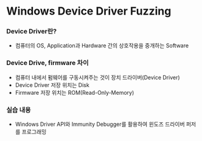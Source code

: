 # Windows Device Driver Fuzzing

### Device Driver란?

- 컴퓨터의 OS, Application과 Hardware 간의 상호작용을 중개하는 Software

### Device Drive, firmware 차이

- 컴퓨터 내에서 펌웨어를 구동시켜주는 것이 장치 드라이버(Device Driver)
- Device Driver 저장 위치는 Disk
- Firmware 저장 위치는 ROM(Read-Only-Memory)

### 실습 내용

- Windows Driver API와 Immunity Debugger를 활용하여 윈도즈 드라이버 퍼저를 프로그래밍

